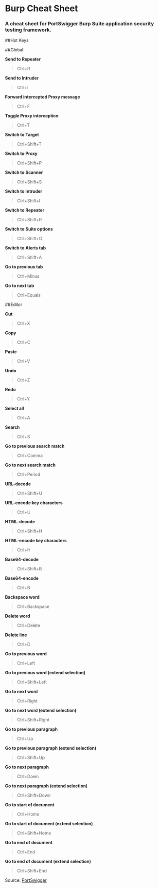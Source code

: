 # Burp Cheat Sheet

### A cheat sheet for PortSwigger Burp Suite application security testing framework.


##Hot Keys

##Global

**Send to Repeater**

> Ctrl+R

**Send to Intruder**

> Ctrl+I

**Forward intercepted Proxy message**

> Ctrl+F

**Toggle Proxy interception**

> Ctrl+T

**Switch to Target**

> Ctrl+Shift+T

**Switch to Proxy**

> Ctrl+Shift+P

**Switch to Scanner**

> Ctrl+Shift+S

**Switch to Intruder**

> Ctrl+Shift+I

**Switch to Repeater**

> Ctrl+Shift+R

**Switch to Suite options**

> Ctrl+Shift+O

**Switch to Alerts tab**

> Ctrl+Shift+A

**Go to previous tab**

> Ctrl+Minus

**Go to next tab**

> Ctrl+Equals

##Editor

**Cut**

> Ctrl+X

**Copy**

> Ctrl+C

**Paste**

> Ctrl+V

**Undo**

> Ctrl+Z

**Redo**

> Ctrl+Y

**Select all**

> Ctrl+A

**Search**
> Ctrl+S

**Go to previous search match**

> Ctrl+Comma

**Go to next search match**

> Ctrl+Period

**URL-decode**

> Ctrl+Shift+U

**URL-encode key characters**

> Ctrl+U

**HTML-decode**

> Ctrl+Shift+H

**HTML-encode key characters**

> Ctrl+H

**Base64-decode**

> Ctrl+Shift+B

**Base64-encode**

> Ctrl+B

**Backspace word**

> Ctrl+Backspace

**Delete word**

> Ctrl+Delete

**Delete line**

> Ctrl+D

**Go to previous word**

> Ctrl+Left

**Go to previous word (extend selection)**

> Ctrl+Shift+Left

**Go to next word**

> Ctrl+Right

**Go to next word (extend selection)**

> Ctrl+Shift+Right

**Go to previous paragraph**

> Ctrl+Up

**Go to previous paragraph (extend selection)**

> Ctrl+Shift+Up

**Go to next paragraph**

> Ctrl+Down

**Go to next paragraph (extend selection)**

> Ctrl+Shift+Down

**Go to start of document**

> Ctrl+Home

**Go to start of document (extend selection)**

> Ctrl+Shift+Home

**Go to end of document**

> Ctrl+End

**Go to end of document (extend selection)**

> Ctrl+Shift+End

Source:
[PortSwigger](http://portswigger.net/burp/help/options_misc.html)